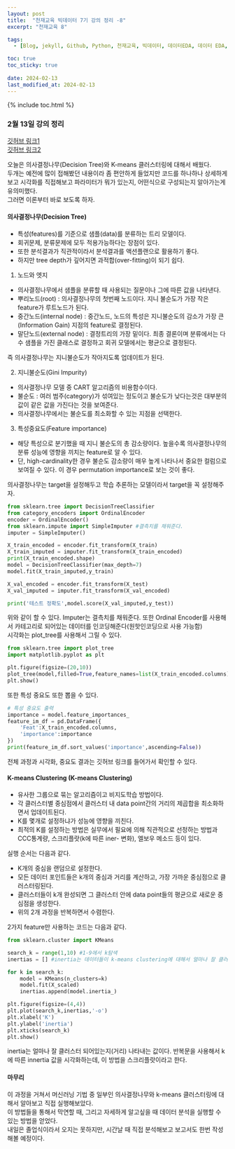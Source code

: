 ```yaml
---
layout: post
title:  "천재교육 빅데이터 7기 강의 정리 -8"
excerpt: "천재교육 8"

tags:
  - [Blog, jekyll, Github, Python, 천재교육, 빅데이터, 데이터EDA, 데이터 EDA, 데이터분석, 데이터 분석, 상관계수, 회귀계수, 회귀분석, 통계, 클러스터링, 의사결정나무]

toc: true
toc_sticky: true
 
date: 2024-02-13
last_modified_at: 2024-02-13
---
```


{% include toc.html %}

### 2월 13일 강의 정리
[깃허브 링크1](https://github.com/gustjr7879/chunjae/blob/main/jae10.ipynb)      
[깃허브 링크2](https://github.com/gustjr7879/chunjae/blob/main/hw4.ipynb)        

오늘은 의사결정나무(Decision Tree)와 K-means 클러스터링에 대해서 배웠다.    
두개는 예전에 많이 접해봤던 내용이라 좀 편안하게 들었지만 코드를 하나하나 상세하게 보고 시각화를 직접해보고 파라미터가 뭐가 있는지, 어떤식으로 구성되는지 알아가는게 유의미했다.    
그러면 이론부터 바로 보도록 하자.     
#### 의사결정나무(Decision Tree)
- 특성(features)를 기준으로 샘플(data)를 분류하는 트리 모델이다.     
- 회귀문제, 분류문제에 모두 적용가능하다는 장점이 있다.     
- 또한 분석결과가 직관적이라서 분석결과를 액션플랜으로 활용하기 좋다.     
- 하지만 tree depth가 깊어지면 과적합(over-fitting)이 되기 쉽다.      
1. 노드와 엣지    
- 의사결정나무에서 샘플을 분류할 때 사용되는 질문이나 그에 따른 값을 나타낸다.     
- 뿌리노드(root) : 의사결정나무의 첫번째 노드이다. 지니 불순도가 가장 작은 feature가 루트노드가 된다.    
- 중간노드(internal node) : 중간노드, 노드의 특성은 지니불순도의 감소가 가장 큰(Information Gain) 지점의 feature로 결정된다.     
- 말단노드(external node) : 결정트리의 가장 밑이다. 최종 결론이며 분류에서는 다수 샘플을 가진 클래스로 결정하고 회귀 모델에서는 평균으로 결정된다.     

즉 의사결정나무는 지니불순도가 작아지도록 업데이트가 된다.     

2. 지니불순도(Gini Impurity)
- 의사결정나무 모델 중 CART 알고리즘의 비용함수이다.    
- 불순도 : 여러 범주(category)가 섞여있는 정도이고 불순도가 낮다는것은 대부분의 값이 같은 값을 가진다는 것을 보여준다.     
- 의사결정나무에서는 불순도를 최소화할 수 있는 지점을 선택한다.    

3. 특성중요도(Feature importance)
- 해당 특성으로 분기했을 때 지니 불순도의 총 감소량이다. 높을수록 의사결정나무의 분류 성능에 영향을 끼치는 feature로 알 수 있다.     
- 단, high-cardinality한 경우 불순도 감소량이 매우 높게 나타나서 중요한 컬럼으로 보여질 수 있다. 이 경우 permutation importance로 보는 것이 좋다.      

의사결정나무는 target을 설정해두고 학습 추론하는 모델이라서 target을 꼭 설정해주자.     

```python
from sklearn.tree import DecisionTreeClassifier
from category_encoders import OrdinalEncoder
encoder = OrdinalEncoder()
from sklearn.impute import SimpleImputer #결측치를 채워준다.
imputer = SimpleImputer()

X_train_encoded = encoder.fit_transform(X_train)
X_train_imputed = imputer.fit_transform(X_train_encoded)
print(X_train_encoded.shape)
model = DecisionTreeClassifier(max_depth=7)
model.fit(X_train_imputed,y_train)

X_val_encoded = encoder.fit_transform(X_test)
X_val_imputed = imputer.fit_transform(X_val_encoded)

print('테스트 정확도',model.score(X_val_imputed,y_test))
```   

위와 같이 할 수 있다. Imputer는 결측치를 채워준다. 또한 Ordinal Encoder를 사용해서 카테고리로 되어있는 데이터를 인코딩해준다(원핫인코딩으로 사용 가능함)     
시각화는 plot_tree를 사용해서 그릴 수 있다.    

```python
from sklearn.tree import plot_tree
import matplotlib.pyplot as plt

plt.figure(figsize=(20,10))
plot_tree(model,filled=True,feature_names=list(X_train_encoded.columns),fontsize=10)
plt.show()
```     

또한 특성 중요도 또한 뽑을 수 있다.   

```python
# 특성 중요도 출력
importance = model.feature_importances_
feature_im_df = pd.DataFrame({
    'Feat':X_train_encoded.columns,
    'importance':importance
})
print(feature_im_df.sort_values('importance',ascending=False))
```     

전체 과정과 시각화, 중요도 결과는 깃허브 링크를 들어가서 확인할 수 있다.     

#### K-means Clustering (K-means Clustering)
- 유사한 그룹으로 묶는 알고리즘이고 비지도학습 방법이다.    
- 각 클러스터별 중심점에서 클러스터 내 data point간의 거리의 제곱합을 최소화하면서 업데이트된다.     
- K를 몇개로 설정하냐가 성능에 영향을 끼친다.    
- 최적의 K를 설정하는 방법은 실무에서 필요에 의해 직관적으로 선정하는 방법과 CCC통계량, 스크리플랏(k에 따른 iner- 변화), 엘보우 메소드 등이 있다.    

실행 순서는 다음과 같다.    
- K개의 중심을 랜덤으로 설정한다.    
- 모든 데이터 포인트들은 k개의 중심과 거리를 계산하고, 가장 가까운 중심점으로 클러스터링된다.    
- 클러스터들이 k개 완성되면 그 클러스터 안에 data point들의 평균으로 새로운 중심점을 생성한다.   
- 위의 2개 과정을 반복하면서 수렴한다.    

2가지 feature만 사용하는 코드는 다음과 같다.    

```python
from sklearn.cluster import KMeans

search_k = range(1,10) #1-9에서 k탐색
inertias = [] #inertia는 데이터들이 k-means clustering에 대해서 얼마나 잘 클러스터되어있는지 나타내는 값이다.

for k in search_k:
    model = KMeans(n_clusters=k)
    model.fit(X_scaled)
    inertias.append(model.inertia_)

plt.figure(figsize=(4,4))
plt.plot(search_k,inertias,'-o')
plt.xlabel('K')
plt.ylabel('inertia')
plt.xticks(search_k)
plt.show()
```     

inertia는 얼마나 잘 클러스터 되어있는지(거리) 나타내는 값이다. 반복문을 사용해서 k에 따른 innertia 값을 시각화하는데, 이 방법을 스크리플랏이라고 한다.     
     
#### 마무리

이 과정을 거쳐서 머신러닝 기법 중 일부인 의사결정나무와 k-means 클러스터링에 대해서 알아보고 직접 실행해보았다.    
이 방법들을 통해서 막연할 때, 그리고 자세하게 알고싶을 때 데이터 분석을 실행할 수 있는 방법을 얻었다.    
내일은 졸업식이라서 오지는 못하지만, 시간날 때 직접 분석해보고 보고서도 한번 작성해볼 예정이다.